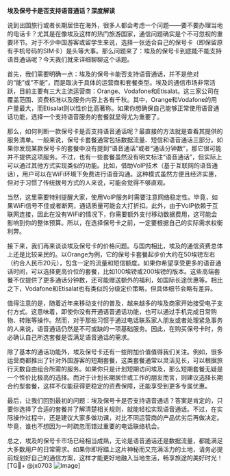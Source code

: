 **埃及保号卡是否支持语音通话？深度解读**

说到出国旅行或者长期居住在海外，很多人都会考虑一个问题——要不要办理当地的电话卡？尤其是在像埃及这样的热门旅游国家，通信问题确实是个不可忽视的重要环节。对于不少中国游客或留学生来说，选择一张适合自己的保号卡（即保留原有手机号码的SIM卡）是头等大事。那么问题来了：埃及的保号卡到底能不能支持语音通话呢？今天我们就来详细聊聊这个话题。

首先，我们需要明确一点：埃及的保号卡能否支持语音通话，并不是绝对的“能”或“不能”，而是取决于具体的运营商和套餐类型。埃及的通信市场非常活跃，目前主要有三大主流运营商：Orange、Vodafone和Etisalat。这三家公司在覆盖范围、资费标准以及服务内容上各有千秋。其中，Orange和Vodafone的用户量最大，而Etisalat则以性价比高著称。如果你想确保自己能够正常使用语音通话功能，选择一个支持语音服务的套餐就显得尤为重要了。

那么，如何判断一款保号卡是否支持语音通话呢？最直接的方法就是查看其提供的服务清单。一般来说，保号卡套餐通常包括数据流量、短信和语音通话三部分。如果你发现某款保号卡的套餐中没有提到“语音通话”或者“通话分钟数”，那它很可能并不提供这项服务。不过，也有一些套餐虽然没有明文标注“语音通话”，但实际上可以通过其他方式实现类似的功能。比如，借助VoIP技术（基于互联网的语音通话），用户可以在WiFi环境下免费进行语音沟通。这种模式虽然方便且经济实惠，但对于习惯了传统拨号方式的人来说，可能会觉得不够直观。

当然，这里需要特别提醒大家，使用VoIP服务时需要注意网络稳定性。毕竟，如果WiFi信号不佳或者断网，通话质量可能会大打折扣。此外，由于VoIP依赖于互联网连接，因此在没有WiFi的情况下，你需要额外支付移动数据费用，这可能会影响到你的整体预算。所以，在选择保号卡之前，一定要根据自己的实际需求权衡利弊。

接下来，我们再来谈谈埃及保号卡的价格问题。与国内相比，埃及的通信资费总体上还是比较亲民的。以Orange为例，它的保号卡套餐起步价大约在50埃镑左右（约合人民币20元），包含一定的流量和短信额度。如果你希望享受更多的语音通话时间，可以选择更高价位的套餐，比如100埃镑或200埃镑的版本。这些高端套餐不仅提供了更多通话分钟数，还可能赠送额外的福利，如国际长途优惠等。相比之下，Vodafone和Etisalat也有类似的分级定价策略，但具体细节会略有差异。

值得注意的是，随着近年来移动支付的普及，越来越多的埃及商家开始接受电子支付方式。这意味着，即使你没有开通语音通话功能，也可以通过手机完成日常购物、转账等操作。然而，对于那些习惯于通过电话联系家人朋友或者处理紧急事务的人来说，语音通话仍然是不可或缺的一项基础服务。因此，在购买保号卡时，务必确认自己所选套餐是否满足语音通话的需求。

除了基本的通话功能外，埃及保号卡还有一些附加价值值得我们关注。例如，很多运营商都推出了针对外国游客的短期套餐，这类套餐通常以灵活见长，可以根据旅行天数自由组合所需的服务。如果你只是计划短期访问埃及，那么短期套餐无疑是一个性价比极高的选择。而对于计划长期居住或工作的朋友而言，则建议选择长期合约型套餐，这样不仅能获得更稳定的资费保障，还能享受到更多专属优惠。

最后，让我们回到最初的问题：埃及保号卡是否支持语音通话？答案是肯定的，只要你选择了合适的套餐并了解清楚相关规则，就能轻松实现语音通话。不过，在实际操作过程中，还是建议大家多做功课，对比不同运营商的产品优劣后再做决定。毕竟，谁也不想因为一时疏忽而错过重要的电话联络机会。

总之，埃及的保号卡市场已经相当成熟，无论是语音通话还是数据流量，都能满足大多数用户的日常需求。如果你即将踏上这片神秘而又充满活力的土地，请务必提前规划好自己的通信方案，这样才能更好地融入当地生活，畅享旅途的美好时光！[TG💪+ @jx0703 ![Image](https://github.com/user-attachments/assets/dbca1d08-cadb-493c-b0ec-ad6f7a83f270)]
